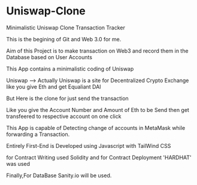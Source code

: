 # Uniswap-Clone
Minimalistic Uniswap Clone Transaction Tracker

This is the begining of Git and Web 3.0 for me.

Aim of this Project is to make transaction on Web3 and record them in the Database based on User Accounts

This App contains a minimalistic coding of Uniswap

Uniswap --> Actually Uniswap is a site for Decentralized Crypto Exchange like you give Eth  and get Equaliant DAI

But Here is  the clone for just send the transaction

Like you give the Account Number and Amount of Eth  to be Send then get transfeered to respective account on one click

This App is capable of Detecting change of accounts in MetaMask while forwarding a Transaction.

Entirely First-End is Developed using Javascript with TailWind CSS 

for Contract Writing used Solidity and for Contract Deployment 'HARDHAT' was used

Finally,For DataBase Sanity.io will be used.
